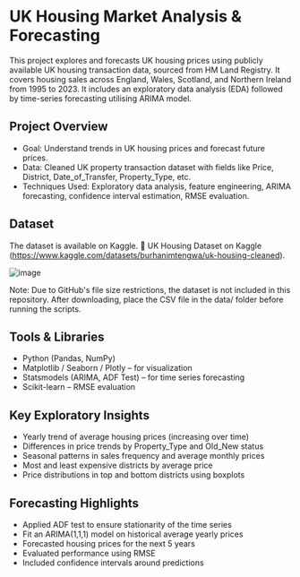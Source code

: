 # UK Housing Market Analysis & Forecasting

This project explores and forecasts UK housing prices using publicly available UK housing transaction data, sourced from HM Land Registry. It covers housing sales across England, Wales, Scotland, and Northern Ireland from 1995 to 2023. It includes an exploratory data analysis (EDA) followed by time-series forecasting utilising ARIMA model.

## Project Overview

- Goal: Understand trends in UK housing prices and forecast future prices.
- Data: Cleaned UK property transaction dataset with fields like Price, District, Date_of_Transfer, Property_Type, etc.
- Techniques Used: Exploratory data analysis, feature engineering, ARIMA forecasting, confidence interval estimation, RMSE evaluation.

## Dataset
The dataset is available on Kaggle.
🔗 UK Housing Dataset on Kaggle (https://www.kaggle.com/datasets/burhanimtengwa/uk-housing-cleaned).

![image](https://github.com/user-attachments/assets/2f18b1b5-5bac-435c-ba0c-047d4c042863)


Note: Due to GitHub's file size restrictions, the dataset is not included in this repository.
After downloading, place the CSV file in the data/ folder before running the scripts.



## Tools & Libraries

- Python (Pandas, NumPy)
- Matplotlib / Seaborn / Plotly – for visualization
- Statsmodels (ARIMA, ADF Test) – for time series forecasting
- Scikit-learn – RMSE evaluation

## Key Exploratory Insights

- Yearly trend of average housing prices (increasing over time)
- Differences in price trends by Property_Type and Old_New status
- Seasonal patterns in sales frequency and average monthly prices
- Most and least expensive districts by average price
- Price distributions in top and bottom districts using boxplots

## Forecasting Highlights

- Applied ADF test to ensure stationarity of the time series
- Fit an ARIMA(1,1,1) model on historical average yearly prices
- Forecasted housing prices for the next 5 years
- Evaluated performance using RMSE
- Included confidence intervals around predictions
